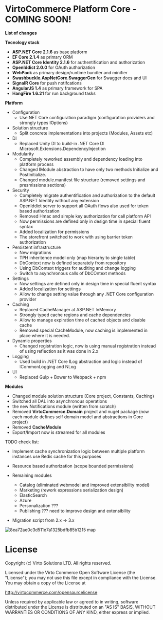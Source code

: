 # VirtoCommerce Platform Core - COMING SOON!
**List of changes**

**Tecnology stack**
- **ASP.NET Core 2.1.6** as base platform 
- **EF Core 2.1.4** as primary ORM
- **ASP.NET Core Identity 2.1.6** for authentification and authorization
- **OpenIddict 2.0.0** for OAuth authorization
- **WebPack** as primary design/runtime bundler and minifier
- **Swashbuckle.AspNetCore.SwaggerGen** for Swagger docs and UI
- **SignalR Core** for push notifcations
- **AngularJS 1.4** as primary framework for SPA
- **HangFire 1.6.21** for run background tasks

**Platform**
  - Configuration
    - Use NET Core configuration paradigm (configuration providers and strongly types IOptions)
  - Solution structure
    - Split concrete implementations into projects (Modules, Assets etc)
  - DI
    - Replaced Unity DI to build-in .NET Core DI Microsoft.Extensions.DependencyInjection
  - Modularity
    - Completely reworked assembly and dependency loading into platform process
    - Changed IModule abstraction to have only two methods Initialize and PostInitialize.
    - Changed module.manifest file structure (removed settings and presmissions sections)
 - Security
    - Completely migrate authentification and authorization to the default ASP.NET Identity without any extension
    - OpenIddict server to support  all OAuth flows also used for token based authorization
    - Removed Hmac and simple key authorization for call platform API
    - Now permissions are defined only in design time in special fluent syntax
    - Added localization for permissions
    - The storefront switched to work with using barrier token authorization
 - Persistent infrastructure
    - New migrations
    - TPH inheritence model only (map hierarhy to single table)
    - DbContext now is defined separately from repository
    - Using  DbContext triggers for auditing and change logging
    - Switch to asynchronous calls of DbCOntext methods
 - Settings
    - Now settings are defined only in design time in special fluent syntax
    - Added localization for settings
    - Allow to change setting value through any  .NET Core configuration provider
 - Caching
    - Replaced CacheManager at  ASP.NET InMemory
    - Strongly typed cache regions and cache dependencies 
    - Allow to manage expiration time of cached objects and disable cache 
    - Removed special CacheModule, now caching is implemented in place where it is needed. 
 - Dynamic properties
    - Changed registration logic, now is using manual registration instead of using reflection as it was done in 2.x
 - Logging
    - Used build in .NET Core  ILog abstraction and logic instead of ICommonLogging and NLog
 - UI
    - Replaced Gulp + Bower to Webpack + npm 
     
**Modules**
- Changed module solution structure (Core project, Constants, Caching)
- Switched all DAL into asynchronous operations
- the new Notifications module (written from scratch)
- Removed **VirtoCommerce.Domain** project and nuget package (now each module defines self domain model and abstractions in Core project)
- Removed **CacheModule**
- Export/Import now is streamed for all modules

TODO check list:
- Implement cache synchronization logic between multiple platform instances use Redis cache for this purposes 
- Resource based authorization (scope bounded permissions)
- Remaining modules
    - Catalog (eliminated webmodel and improved extensibility model)
    - Marketing (rework expressions serialization design)
    - ElasticSearch
    - Azure
    - Personalization ???
    - Publishing ??? need to improve design and extensibility
    
- Migration script from 2.x -> 3.x

![8ea72ae0c3d511e7a1325bdfb85b1215 map](https://user-images.githubusercontent.com/7566324/32503635-68fa4a8c-c3e6-11e7-910a-88af3fec87e1.png)


# License
Copyright (c) Virto Solutions LTD.  All rights reserved.

Licensed under the Virto Commerce Open Software License (the "License"); you
may not use this file except in compliance with the License. You may
obtain a copy of the License at

http://virtocommerce.com/opensourcelicense

Unless required by applicable law or agreed to in writing, software
distributed under the License is distributed on an "AS IS" BASIS,
WITHOUT WARRANTIES OR CONDITIONS OF ANY KIND, either express or
implied.
